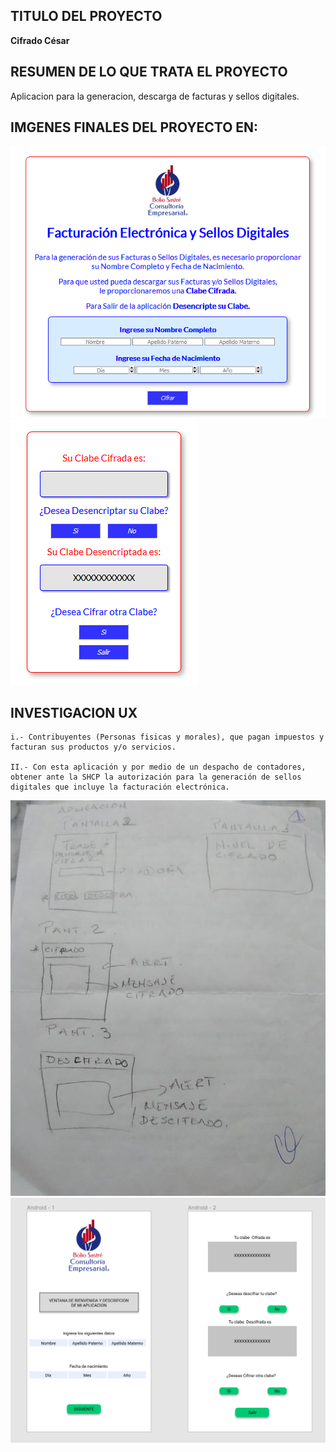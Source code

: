 ## TITULO DEL PROYECTO
**Cifrado César**

## RESUMEN DE LO QUE TRATA EL PROYECTO
Aplicacion para la generacion, descarga de facturas y sellos digitales.

## IMGENES FINALES DEL PROYECTO EN:
<img src='src/imgs/Cipher_H1.png'>
<img src='src/imgs/Cipher_H2.png'>

## INVESTIGACION UX
    i.- Contribuyentes (Personas fisicas y morales), que pagan impuestos y facturan sus productos y/o servicios.

    II.- Con esta aplicación y por medio de un despacho de contadores, obtener ante la SHCP la autorización para la generación de sellos digitales que incluye la facturación electrónica.

<img src= 'https://github.com/EstherManrique/CDMX009-cipher/blob/master/src/imgs/Primer_Protipo.jpeg'>

<img src= 'src/imgs/Prototipo_final.png'>

